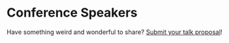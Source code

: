 # Conference Speakers

Have something weird and wonderful to share? [Submit your talk proposal](/pages/submit/)!
